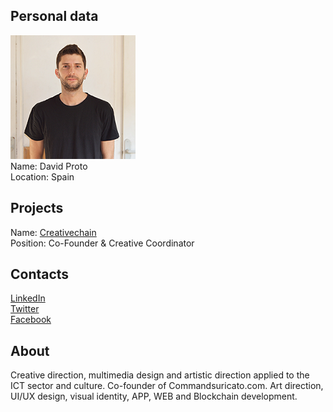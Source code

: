 ## Personal data
![david proto photo](photo/david_proto.png)  
Name:   David Proto  
Location: Spain  
## Projects 
Name: [Creativechain](../projects/creativechain.md)  
Position: Co-Founder & Creative Coordinator   
## Contacts
[LinkedIn](https://www.linkedin.com/in/david-proto/?authType=NAME_SEARCH&authToken=nuJX&locale=es_ES&trk=tyah&trkInfo=clickedVertical%3Amynetwork%2CclickedEntityId%3A109724832%2CauthType%3ANAME_SEARCH%2Cidx%3A1-1-1%2CtarId%3A1484250274184%2Ctas%3Adavid)    
[Twitter](https://twitter.com/ComandoSuricato)  
[Facebook](https://www.facebook.com/protodavid?ref=br_rs)
## About
Creative direction, multimedia design and artistic direction applied to the ICT sector and culture. Co-founder of Commandsuricato.com. Art direction, UI/UX design, visual identity, APP, WEB and Blockchain development.

